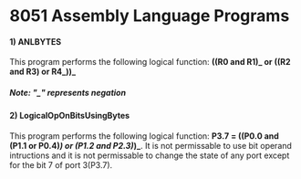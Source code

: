 # 8051 Assembly Language Programs
#### 1) ANLBYTES
This program performs the following logical function: **((R0 and R1)_ or ((R2 and R3) or R4_))_**
##### Note: "_" represents negation
#### 2) LogicalOpOnBitsUsingBytes
This program performs the following logical function: **P3.7 = ((P0.0 and (P1.1 or P0.4)_) or (P1.2 and P2.3)_)_**. It is not permissable to use bit operand intructions and it is not permissable to change the state of any port except for the bit 7 of port 3(P3.7).
